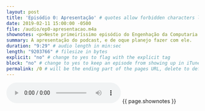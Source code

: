 ```yaml
---
layout: post
title: 'Episódio 0: Apresentação' # quotes allow forbidden characters like the colon
date: 2019-02-11 15:00:00 -0500
file: /audio/ep0-apresentacao.m4a
shownotes: <p>Neste primeiríssimo episódio do Engenhação da Computaria eu faço a apresentação do conceito do podcast e informo como vai ser a rotina de lançamento de episódios, também dão um pouco de como será a estrutura de cada episódio.</p>
summary: A apresentação do podcast, e de oque planejo fazer com ele.
duration: "9:29" # audio length in min:sec
length: "9203766" # filesize in bytes
explicit: "no" # change to yes to flag with the explicit tag
block: "no" # change to yes to keep an episode from showing up in iTunes
permalink: /0 # will be the ending part of the pages URL, delete to default to the title
---
```


<audio controls>
<source src="{{site.url}}{{site.baseurl}}{{ page.file }}" type="audio/x-m4a">
Your browser does not support the audio element.
</audio>
{{ page.shownotes }}